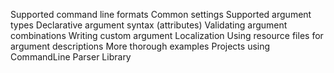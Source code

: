 Supported command line formats
Common settings
Supported argument types
Declarative argument syntax (attributes)
Validating argument combinations
Writing custom argument
Localization
Using resource files for argument descriptions
More thorough examples
Projects using CommandLine Parser Library